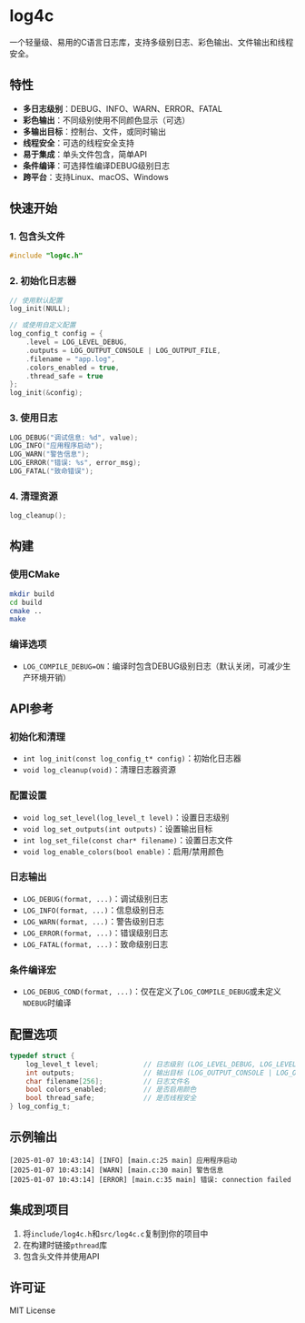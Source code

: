 # log4c

一个轻量级、易用的C语言日志库，支持多级别日志、彩色输出、文件输出和线程安全。

## 特性

- **多日志级别**：DEBUG、INFO、WARN、ERROR、FATAL
- **彩色输出**：不同级别使用不同颜色显示（可选）
- **多输出目标**：控制台、文件，或同时输出
- **线程安全**：可选的线程安全支持
- **易于集成**：单头文件包含，简单API
- **条件编译**：可选择性编译DEBUG级别日志
- **跨平台**：支持Linux、macOS、Windows

## 快速开始

### 1. 包含头文件

```c
#include "log4c.h"
```

### 2. 初始化日志器

```c
// 使用默认配置
log_init(NULL);

// 或使用自定义配置
log_config_t config = {
    .level = LOG_LEVEL_DEBUG,
    .outputs = LOG_OUTPUT_CONSOLE | LOG_OUTPUT_FILE,
    .filename = "app.log",
    .colors_enabled = true,
    .thread_safe = true
};
log_init(&config);
```

### 3. 使用日志

```c
LOG_DEBUG("调试信息: %d", value);
LOG_INFO("应用程序启动");
LOG_WARN("警告信息");
LOG_ERROR("错误: %s", error_msg);
LOG_FATAL("致命错误");
```

### 4. 清理资源

```c
log_cleanup();
```

## 构建

### 使用CMake

```bash
mkdir build
cd build
cmake ..
make
```

### 编译选项

- `LOG_COMPILE_DEBUG=ON`：编译时包含DEBUG级别日志（默认关闭，可减少生产环境开销）

## API参考

### 初始化和清理

- `int log_init(const log_config_t* config)`：初始化日志器
- `void log_cleanup(void)`：清理日志器资源

### 配置设置

- `void log_set_level(log_level_t level)`：设置日志级别
- `void log_set_outputs(int outputs)`：设置输出目标
- `int log_set_file(const char* filename)`：设置日志文件
- `void log_enable_colors(bool enable)`：启用/禁用颜色

### 日志输出

- `LOG_DEBUG(format, ...)`：调试级别日志
- `LOG_INFO(format, ...)`：信息级别日志
- `LOG_WARN(format, ...)`：警告级别日志
- `LOG_ERROR(format, ...)`：错误级别日志
- `LOG_FATAL(format, ...)`：致命级别日志

### 条件编译宏

- `LOG_DEBUG_COND(format, ...)`：仅在定义了`LOG_COMPILE_DEBUG`或未定义`NDEBUG`时编译

## 配置选项

```c
typedef struct {
    log_level_t level;           // 日志级别 (LOG_LEVEL_DEBUG, LOG_LEVEL_INFO, etc.)
    int outputs;                 // 输出目标 (LOG_OUTPUT_CONSOLE | LOG_OUTPUT_FILE)
    char filename[256];          // 日志文件名
    bool colors_enabled;         // 是否启用颜色
    bool thread_safe;            // 是否线程安全
} log_config_t;
```

## 示例输出

```
[2025-01-07 10:43:14] [INFO] [main.c:25 main] 应用程序启动
[2025-01-07 10:43:14] [WARN] [main.c:30 main] 警告信息
[2025-01-07 10:43:14] [ERROR] [main.c:35 main] 错误: connection failed
```

## 集成到项目

1. 将`include/log4c.h`和`src/log4c.c`复制到你的项目中
2. 在构建时链接`pthread`库
3. 包含头文件并使用API

## 许可证

MIT License
